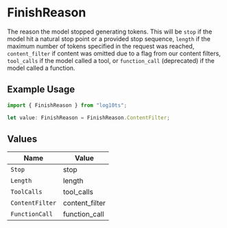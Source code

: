 # FinishReason

The reason the model stopped generating tokens. This will be `stop` if the model hit a natural stop point or a provided stop sequence,
`length` if the maximum number of tokens specified in the request was reached,
`content_filter` if content was omitted due to a flag from our content filters,
`tool_calls` if the model called a tool, or `function_call` (deprecated) if the model called a function.


## Example Usage

```typescript
import { FinishReason } from "log10ts";

let value: FinishReason = FinishReason.ContentFilter;
```

## Values

| Name            | Value           |
| --------------- | --------------- |
| `Stop`          | stop            |
| `Length`        | length          |
| `ToolCalls`     | tool_calls      |
| `ContentFilter` | content_filter  |
| `FunctionCall`  | function_call   |